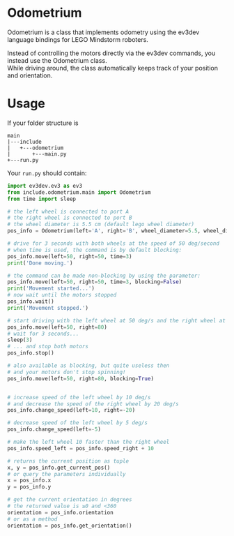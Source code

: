 # Odometrium
Odometrium is a class that implements odometry using the ev3dev language bindings for LEGO Mindstorm roboters.

Instead of controlling the motors directly via the ev3dev commands, you instead use the Odometrium class.  
While driving around, the class automatically keeps track of your position and orientation.

# Usage

If your folder structure is
```
main
|---include
|   +---odometrium
|       +---main.py
+---run.py
```

Your `run.py` should contain:
```python
import ev3dev.ev3 as ev3
from include.odometrium.main import Odometrium
from time import sleep

# the left wheel is connected to port A
# the right wheel is connected to port B
# the wheel diameter is 5.5 cm (default lego wheel diameter)
pos_info = Odometrium(left='A', right='B', wheel_diameter=5.5, wheel_distance=12)

# drive for 3 seconds with both wheels at the speed of 50 deg/second
# when time is used, the command is by default blocking:
pos_info.move(left=50, right=50, time=3)
print('Done moving.')

# the command can be made non-blocking by using the parameter:
pos_info.move(left=50, right=50, time=3, blocking=False)
print('Movement started...')
# now wait until the motors stopped
pos_info.wait()
print('Movement stopped.')

# start driving with the left wheel at 50 deg/s and the right wheel at 80 deg/s
pos_info.move(left=50, right=80)
# wait for 3 seconds...
sleep(3)
# ... and stop both motors
pos_info.stop()

# also available as blocking, but quite useless then
# and your motors don't stop spinning!
pos_info.move(left=50, right=80, blocking=True)


# increase speed of the left wheel by 10 deg/s
# and decrease the speed of the right wheel by 20 deg/s
pos_info.change_speed(left=10, right=-20)

# decrease speed of the left wheel by 5 deg/s
pos_info.change_speed(left=-5)

# make the left wheel 10 faster than the right wheel
pos_info.speed_left = pos_info.speed_right + 10

# returns the current position as tuple
x, y = pos_info.get_current_pos()
# or query the parameters individually
x = pos_info.x
y = pos_info.y

# get the current orientation in degrees
# the returned value is ≥0 and <360
orientation = pos_info.orientation
# or as a method
orientation = pos_info.get_orientation()
```
